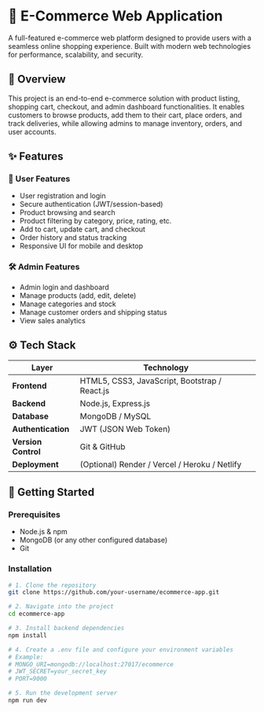 # 🛒 E-Commerce Web Application

A full-featured e-commerce web platform designed to provide users with a seamless online shopping experience. Built with modern web technologies for performance, scalability, and security.

## 📌 Overview

This project is an end-to-end e-commerce solution with product listing, shopping cart, checkout, and admin dashboard functionalities. It enables customers to browse products, add them to their cart, place orders, and track deliveries, while allowing admins to manage inventory, orders, and user accounts.

## ✨ Features

### 👥 User Features
- User registration and login
- Secure authentication (JWT/session-based)
- Product browsing and search
- Product filtering by category, price, rating, etc.
- Add to cart, update cart, and checkout
- Order history and status tracking
- Responsive UI for mobile and desktop

### 🛠️ Admin Features
- Admin login and dashboard
- Manage products (add, edit, delete)
- Manage categories and stock
- Manage customer orders and shipping status
- View sales analytics

## ⚙️ Tech Stack

| Layer | Technology |
|-------|------------|
| **Frontend** | HTML5, CSS3, JavaScript, Bootstrap / React.js |
| **Backend** | Node.js, Express.js |
| **Database** | MongoDB / MySQL |
| **Authentication** | JWT (JSON Web Token) |
| **Version Control** | Git & GitHub |
| **Deployment** | (Optional) Render / Vercel / Heroku / Netlify |

## 🚀 Getting Started

### Prerequisites

- Node.js & npm
- MongoDB (or any other configured database)
- Git

### Installation

```bash
# 1. Clone the repository
git clone https://github.com/your-username/ecommerce-app.git

# 2. Navigate into the project
cd ecommerce-app

# 3. Install backend dependencies
npm install

# 4. Create a .env file and configure your environment variables
# Example:
# MONGO_URI=mongodb://localhost:27017/ecommerce
# JWT_SECRET=your_secret_key
# PORT=9000

# 5. Run the development server
npm run dev

